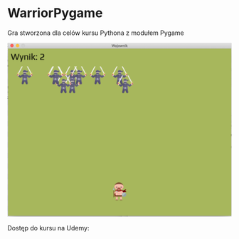 # WarriorPygame

Gra stworzona dla celów kursu Pythona z modułem Pygame

![zrzut ekranu](https://raw.githubusercontent.com/MattyPalka/WarriorPygame/master/ScreenShot.png)

Dostęp do kursu na Udemy:

